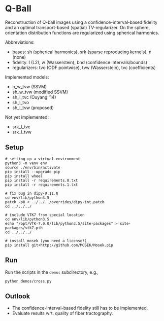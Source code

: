 
Q-Ball
======

Reconstruction of Q-ball images using a confidence-interval-based fidelity and
an optimal transport-based (spatial) TV-regularizer.
On the sphere, orientation distribution functions are regularized using spherical
harmonics.

Abbreviations:
* bases: sh (spherical harmonics), srk (sparse reproducing kernels), n (none)
* fidelity: l (L2), w (Wasserstein), bnd (confidence intervals/bounds)
* regularizers: tvo (ODF pointwise), tvw (Wasserstein), tvc (coefficients)

Implemented models:
* n_w_tvw (SSVM)
* sh_w_tvw (modified SSVM)
* sh_l_tvc (Ouyang '14)
* sh_l_tvo
* sh_l_tvw (proposed)

Not yet implemented:
* srk_l_tvc
* srk_l_tvw

Setup
-----

    # setting up a virtual environment
    python3 -m venv env
    source ./env/bin/activate
    pip install --upgrade pip
    pip install wheel
    pip install -r requirements.0.txt
    pip install -r requirements.1.txt

    # fix bug in dipy-0.11.0
    cd env/lib/python3.5
    patch -p0 < ../../../overrides/dipy-int.patch
    cd ../../../

    # include VTK7 from special location
    cd env/lib/python3.5
    echo "/opt/VTK-7.0.0/lib/python3.5/site-packages" > site-packages/vtk7.pth
    cd ../../../

    # install mosek (you need a license!)
    pip install git+http://github.com/MOSEK/Mosek.pip

Run
---

Run the scripts in the `demos` subdirectory, e.g.,

    python demos/cross.py

Outlook
-------

* The confidence-interval-based fidelity still has to be implemented.
* Evaluate results wrt. quality of fiber tractography.

